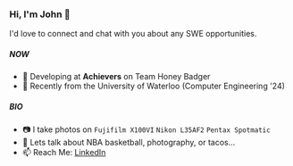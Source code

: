 ### Hi, I'm John 👋

I'd love to connect and chat with you about any SWE opportunities.

##### NOW
- 🚀 Developing at **Achievers** on Team Honey Badger
- 🏫 Recently from the University of Waterloo (Computer Engineering '24)

##### BIO
- 📷 I take photos on `Fujifilm X100VI` `Nikon L35AF2` `Pentax Spotmatic`
- 💬 Lets talk about NBA basketball, photography, or tacos...
- 📫 Reach Me: [LinkedIn](https://www.linkedin.com/in/johnswyoon/)
